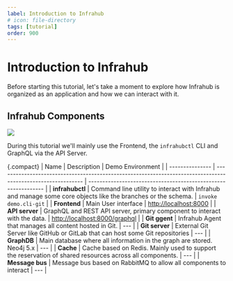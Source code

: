 ```yaml
---
label: Introduction to Infrahub
# icon: file-directory
tags: [tutorial]
order: 900
---
```


# Introduction to Infrahub

Before starting this tutorial, let's take a moment to explore how Infrahub is organized as an application and how we can interact with it.

## Infrahub Components

![](../../media/high_level_architecture.excalidraw.svg)

During this tutorial we'll mainly use the Frontend, the `infrahubctl` CLI and GraphQL via the API Server.

{.compact}
| Name            | Description                                                                                                  | Demo Environment                                               |
| --------------- | ------------------------------------------------------------------------------------------------------------ | -------------------------------------------------------------- |
| **infrahubctl** | Command line utility to interact with Infrahub and manage some core objects like the branches or the schema. | `invoke demo.cli-git`                                          |
| **Frontend**    | Main User interface                                                                                          | [http://localhost:8000](http://localhost:8000)                 |
| **API server**  | GraphQL and REST API server, primary component to interact with the data.                                    | [http://localhost:8000/graphql](http://localhost:8000/graphql) |
| **Git ggent**   | Infrahub Agent that manages all content hosted in Git.                                                       | ---                                                            |
| **Git server**  | External Git Server like GitHub or GitLab that can host some Git repositories                                | ---                                                            |
| **GraphDB**     | Main database where all information in the graph are stored. Neo4j 5.x                                       | ---                                                            |
| **Cache**       | Cache based on Redis. Mainly used to support the reservation of shared resources across all components.      | ---                                                            |
| **Message bus** | Message bus based on RabbitMQ to allow all components to interact                                            | ---                                                            |

